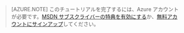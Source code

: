 > [AZURE.NOTE]
このチュートリアルを完了するには、Azure アカウントが必要です。[MSDN サブスクライバーの特典を有効にする](https://azure.microsoft.com/pricing/member-offers/msdn-benefits-details/?WT.mc_id=A85619ABF)か、[無料アカウントにサインアップ](https://azure.microsoft.com/pricing/free-trial/?WT.mc_id=A85619ABF)してください。


